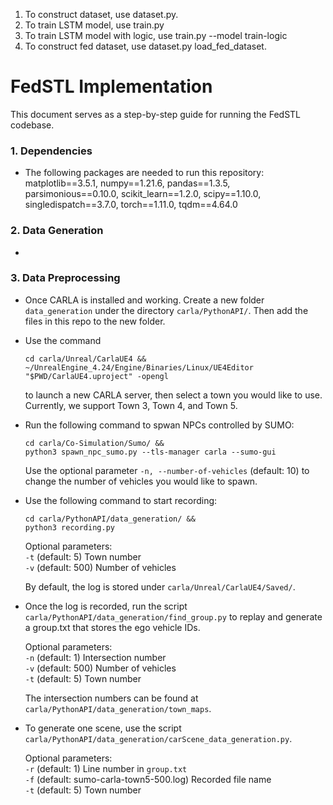 1. To construct dataset, use dataset.py.
2. To train LSTM model, use train.py
3. To train LSTM model with logic, use train.py --model train-logic
4. To construct fed dataset, use dataset.py load_fed_dataset.


FedSTL Implementation 
===============

This document serves as a step-by-step guide for running the FedSTL codebase. 

### 1. Dependencies
- The following packages are needed to run this repository: 
matplotlib==3.5.1, numpy==1.21.6, pandas==1.3.5, parsimonious==0.10.0, scikit_learn==1.2.0, scipy==1.10.0, singledispatch==3.7.0, torch==1.11.0, tqdm==4.64.0

### 2. Data Generation 
- 

### 3. Data Preprocessing 
- Once CARLA is installed and working. Create a new folder `data_generation` under the directory `carla/PythonAPI/`. Then add the files in this repo to the new folder. 

- Use the command 
    ```
    cd carla/Unreal/CarlaUE4 &&
    ~/UnrealEngine_4.24/Engine/Binaries/Linux/UE4Editor "$PWD/CarlaUE4.uproject" -opengl
    ```
    to launch a new CARLA server, then select a town you would like to use. Currently, we support Town 3, Town 4, and Town 5. 

- Run the following command to spwan NPCs controlled by SUMO: 
    ```
    cd carla/Co-Simulation/Sumo/ &&
    python3 spawn_npc_sumo.py --tls-manager carla --sumo-gui
    ```
    Use the optional parameter `-n, --number-of-vehicles` (default: 10) to change the number of vehicles you would like to spawn. 

- Use the following command to start recording:
    ```
    cd carla/PythonAPI/data_generation/ &&
	python3 recording.py
    ```
    Optional parameters:\
    `-t` (default: 5) Town number\
    `-v` (default: 500) Number of vehicles

    By default, the log is stored under `carla/Unreal/CarlaUE4/Saved/`.

- Once the log is recorded, run the script `carla/PythonAPI/data_generation/find_group.py` to replay and generate a group.txt that stores the ego vehicle IDs. 

    Optional parameters:\
    `-n` (default: 1) Intersection number\
    `-v` (default: 500) Number of vehicles\
    `-t` (default: 5) Town number

    The intersection numbers can be found at `carla/PythonAPI/data_generation/town_maps`. 

- To generate one scene, use the script `carla/PythonAPI/data_generation/carScene_data_generation.py`. 

    Optional parameters:\
    `-r` (default: 1) Line number in `group.txt`\
    `-f` (default: sumo-carla-town5-500.log) Recorded file name\
    `-t` (default: 5) Town number
